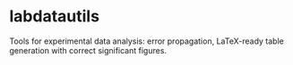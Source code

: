 # labdatautils
Tools for experimental data analysis: error propagation, LaTeX-ready table generation with correct significant figures.
